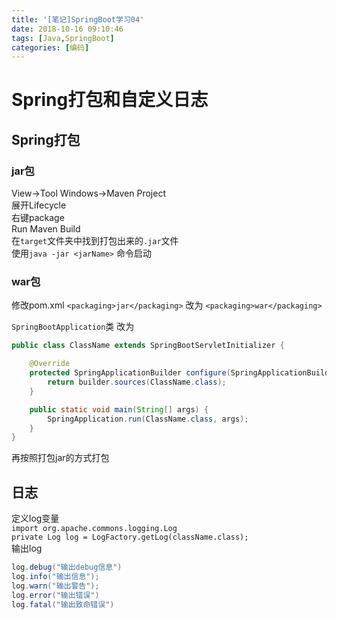 ```yaml
---
title: '[笔记]SpringBoot学习04'
date: 2018-10-16 09:10:46
tags: [Java,SpringBoot]
categories: [编码]
---
```


# Spring打包和自定义日志
## Spring打包
### jar包
View->Tool Windows->Maven Project  
展开Lifecycle  
右键package  
Run Maven Build  
在`target`文件夹中找到打包出来的`.jar`文件  
使用`java -jar <jarName>` 命令启动

<!-- more -->

### war包
修改pom.xml
`<packaging>jar</packaging>` 改为 `<packaging>war</packaging>`

`SpringBootApplication`类 改为
```java
public class ClassName extends SpringBootServletInitializer {

    @Override
    protected SpringApplicationBuilder configure(SpringApplicationBuilder builder){
        return builder.sources(ClassName.class);
    }

    public static void main(String[] args) {
        SpringApplication.run(ClassName.class, args);
    }
}
```

再按照打包jar的方式打包

## 日志
定义log变量  
`import org.apache.commons.logging.Log`  
`private Log log = LogFactory.getLog(className.class);`  
输出log
```java
log.debug("输出debug信息")
log.info("输出信息");
log.warn("输出警告");
log.error("输出错误")
log.fatal("输出致命错误")
```